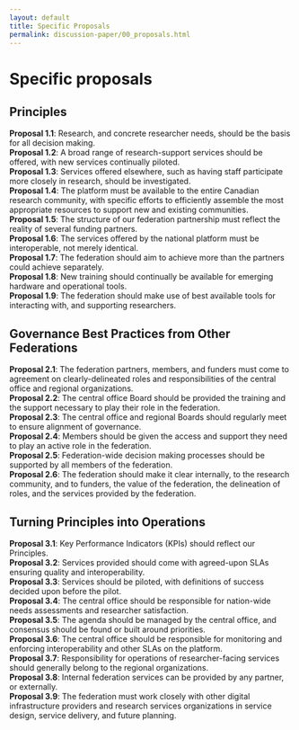 ```yaml
---
layout: default
title: Specific Proposals
permalink: discussion-paper/00_proposals.html
---
```


# Specific proposals

## Principles
**Proposal 1.1**: Research, and concrete researcher needs, should be the basis for all decision making.<br/>
**Proposal 1.2**: A broad range of research-support services should be offered, with new services continually piloted.<br/>
**Proposal 1.3**: Services offered elsewhere, such as having staff participate more closely in research, should be investigated.<br/>
**Proposal 1.4**: The platform must be available to the entire Canadian research community, with specific efforts to efficiently assemble the most appropriate resources to support new and existing communities.<br/>
**Proposal 1.5**: The structure of our federation partnership must reflect the reality of several funding partners. <br/>
**Proposal 1.6**: The services offered by the national platform must be interoperable, not merely identical.<br/>
**Proposal 1.7**: The federation should aim to achieve more than the partners could achieve separately.<br/>
**Proposal 1.8**: New training should continually be available for emerging hardware and operational tools. <br/>
**Proposal 1.9**: The federation should make use of best available tools for interacting with, and supporting researchers.<br/>
## Governance Best Practices from Other Federations
**Proposal 2.1**: The federation partners, members, and funders must come to agreement on clearly-delineated roles and responsibilities of the central office and regional organizations.<br/>
**Proposal 2.2**: The central office Board should be provided the training and the support necessary to play their role in the federation. <br/>
**Proposal 2.3**: The central office and regional Boards should regularly meet to ensure alignment of governance. <br/>
**Proposal 2.4**: Members should be given the access and support they need to play an active role in the federation. <br/>
**Proposal 2.5**: Federation-wide decision making processes should be supported by all members of the federation.<br/>
**Proposal 2.6**: The federation should make it clear internally, to the research community, and to funders, the value of the federation, the delineation of roles, and the services provided by the federation.<br/>
## Turning Principles into Operations
**Proposal 3.1**: Key Performance Indicators (KPIs) should reflect our Principles.<br/>
**Proposal 3.2**: Services provided should come with agreed-upon SLAs ensuring quality and interoperability. <br/>
**Proposal 3.3**: Services should be piloted, with definitions of success decided upon before the pilot. <br/>
**Proposal 3.4**: The central office should be responsible for nation-wide needs assessments and researcher satisfaction. <br/>
**Proposal 3.5**: The agenda should be managed by the central office, and consensus should be found or built around priorities. <br/>
**Proposal 3.6**: The central office should be responsible for monitoring and enforcing interoperability and other SLAs on the platform.<br/>
**Proposal 3.7**: Responsibility for operations of researcher-facing services should generally belong to the regional organizations.<br/>
**Proposal 3.8**: Internal federation services can be provided by any partner, or externally. <br/>
**Proposal 3.9**: The federation must work closely with other digital infrastructure providers and research services organizations in service design, service delivery, and future planning.<br/>
